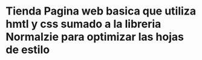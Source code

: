 # Tienda Pagina web basica que utiliza hmtl y css sumado a la libreria Normalzie para optimizar las hojas de estilo
